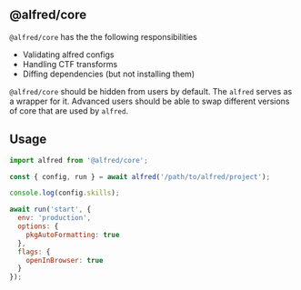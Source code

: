## @alfred/core

`@alfred/core` has the the following responsibilities
* Validating alfred configs
* Handling CTF transforms
* Diffing dependencies (but not installing them)

`@alfred/core` should be hidden from users by default. The `alfred` serves as a wrapper for it. Advanced users should be able to swap different versions of core that are used by `alfred`.

## Usage

```js
import alfred from '@alfred/core';

const { config, run } = await alfred('/path/to/alfred/project');

console.log(config.skills);

await run('start', {
  env: 'production',
  options: {
    pkgAutoFormatting: true
  },
  flags: {
    openInBrowser: true
  }
});
```

